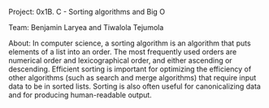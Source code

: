 Project: 0x1B. C - Sorting algorithms and Big O

Team: Benjamin Laryea and Tiwalola Tejumola

About:
	In computer science, a sorting algorithm is an algorithm that puts elements of a list into an order. The most frequently used orders are numerical order and lexicographical order, and either ascending or descending. Efficient sorting is important for optimizing the efficiency of other algorithms (such as search and merge algorithms) that require input data to be in sorted lists. Sorting is also often useful for canonicalizing data and for producing human-readable output.
